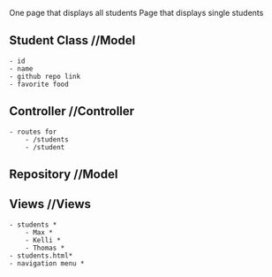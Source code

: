 One page that displays all students
Page that displays single students

## Student Class //Model
	- id
	- name
	- github repo link
	- favorite food

## Controller //Controller
	- routes for
		- /students
		- /student

## Repository //Model

## Views //Views
	- students *
		- Max *
		- Kelli *
		- Thomas *
	- students.html*
	- navigation menu *

